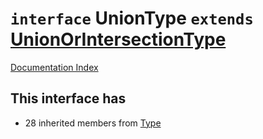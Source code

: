 # `interface` UnionType `extends` [UnionOrIntersectionType](../interface.UnionOrIntersectionType/README.md)

[Documentation Index](../README.md)

## This interface has

- 28 inherited members from [Type](../interface.Type/README.md)


